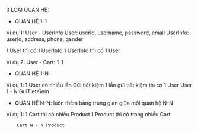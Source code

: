 3 LOẠI QUAN HỆ:

- QUAN HỆ 1-1

Ví dụ 1: User - UserInfo
User: userId, username, password, email
UserInfo: userId, address, phone, gender

1 User thì có 1 UserInfo
1 UserInfo thì có 1 User

Ví dụ 2: User - Cart: 1-1


- QUAN HỆ 1-N

Ví dụ 1: 1 User có nhiều lần Gửi tiết kiệm
        1 lần gửi tiết kiệm thì có 1 User
        User 1 - N GuiTietKiem


- QUAN HỆ N-N: luôn thêm bảng trung gian giữa mối quan hệ N-N

Ví dụ 1: 1 Cart thì có nhiều Product
        1 Product thì có trong nhiều Cart

        Cart N - N Product